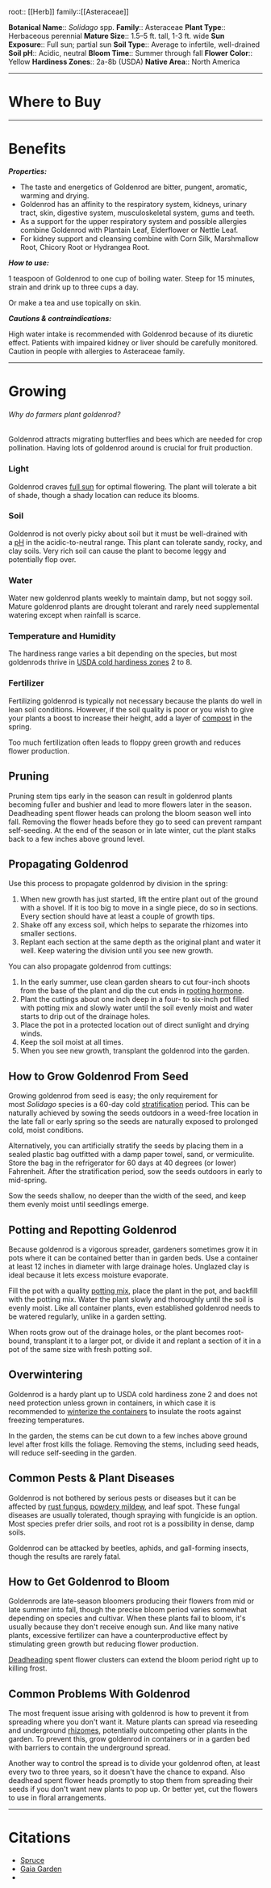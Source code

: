 root:: [[Herb]]
family::[[Asteraceae]]

**Botanical Name**:: _Solidago_ spp.
**Family**:: Asteraceae
**Plant Type**:: Herbaceous perennial
**Mature Size**:: 1.5–5 ft. tall, 1-3 ft. wide
**Sun Exposure**:: Full sun; partial sun
**Soil Type**:: Average to infertile, well-drained
**Soil pH**:: Acidic, neutral
**Bloom Time**:: Summer through fall
**Flower Color**:: Yellow
**Hardiness Zones**:: 2a-8b (USDA)
**Native Area**:: North America



---


# Where to Buy



---

# Benefits


_**Properties:**_

- The taste and energetics of Goldenrod are bitter, pungent, aromatic, warming and drying. 
- Goldenrod has an affinity to the respiratory system, kidneys, urinary tract, skin, digestive system, musculoskeletal system, gums and teeth. 
- As a support for the upper respiratory system and possible allergies combine Goldenrod with Plantain Leaf, Elderflower or Nettle Leaf. 
- For kidney support and cleansing combine with Corn Silk, Marshmallow Root, Chicory Root or Hydrangea Root.

**_How to use:_**

1 teaspoon of Goldenrod to one cup of boiling water. Steep for 15 minutes, strain and drink up to three cups a day.

Or make a tea and use topically on skin.

**_Cautions & contraindications:_**

High water intake is recommended with Goldenrod because of its diuretic effect. Patients with impaired kidney or liver should be carefully monitored. Caution in people with allergies to Asteraceae family.


---

# Growing

###### Why do farmers plant goldenrod?
Goldenrod attracts migrating butterflies and bees which are needed for crop pollination. Having lots of goldenrod around is crucial for fruit production.

### Light

Goldenrod craves [full sun](https://www.thespruce.com/what-is-full-sun-partial-shade-1402372) for optimal flowering. The plant will tolerate a bit of shade, though a shady location can reduce its blooms.

### Soil

Goldenrod is not overly picky about soil but it must be well-drained with a [pH](https://www.thespruce.com/importance-or-proper-soil-ph-2131096) in the acidic-to-neutral range. This plant can tolerate sandy, rocky, and clay soils. Very rich soil can cause the plant to become leggy and potentially flop over.

### Water

Water new goldenrod plants weekly to maintain damp, but not soggy soil. Mature goldenrod plants are drought tolerant and rarely need supplemental watering except when rainfall is scarce.

### Temperature and Humidity

The hardiness range varies a bit depending on the species, but most goldenrods thrive in [USDA cold hardiness zones](https://www.thespruce.com/find-your-usda-zone-3269819) 2 to 8.

### Fertilizer

Fertilizing goldenrod is typically not necessary because the plants do well in lean soil conditions. However, if the soil quality is poor or you wish to give your plants a boost to increase their height, add a layer of [compost](https://www.thespruce.com/compost-black-gold-for-your-garden-soil-1403130) in the spring.

Too much fertilization often leads to floppy green growth and reduces flower production.

## Pruning

Pruning stem tips early in the season can result in goldenrod plants becoming fuller and bushier and lead to more flowers later in the season. Deadheading spent flower heads can prolong the bloom season well into fall. Removing the flower heads before they go to seed can prevent rampant self-seeding. At the end of the season or in late winter, cut the plant stalks back to a few inches above ground level.

## Propagating Goldenrod

Use this process to propagate goldenrod by division in the spring:

1.  When new growth has just started, lift the entire plant out of the ground with a shovel. If it is too big to move in a single piece, do so in sections. Every section should have at least a couple of growth tips. 
2.  Shake off any excess soil, which helps to separate the rhizomes into smaller sections.
3.  Replant each section at the same depth as the original plant and water it well. Keep watering the division until you see new growth.  
    

You can also propagate goldenrod from cuttings:

1.  In the early summer, use clean garden shears to cut four-inch shoots from the base of the plant and dip the cut ends in [rooting hormone](https://www.thespruce.com/how-to-use-rooting-hormone-1902934). 
2.  Plant the cuttings about one inch deep in a four- to six-inch pot filled with potting mix and slowly water until the soil evenly moist and water starts to drip out of the drainage holes.
3.  Place the pot in a protected location out of direct sunlight and drying winds.
4.  Keep the soil moist at all times.
5.  When you see new growth, transplant the goldenrod into the garden.

## How to Grow Goldenrod From Seed

Growing goldenrod from seed is easy; the only requirement for most _Solidago_ species is a 60-day cold [stratification](https://www.thespruce.com/stratification-seeds-into-thinking-its-winter-1403100) period. This can be naturally achieved by sowing the seeds outdoors in a weed-free location in the late fall or early spring so the seeds are naturally exposed to prolonged cold, moist conditions.

Alternatively, you can artificially stratify the seeds by placing them in a sealed plastic bag outfitted with a damp paper towel, sand, or vermiculite. Store the bag in the refrigerator for 60 days at 40 degrees (or lower) Fahrenheit. After the stratification period, sow the seeds outdoors in early to mid-spring.

Sow the seeds shallow, no deeper than the width of the seed, and keep them evenly moist until seedlings emerge.

## Potting and Repotting Goldenrod

Because goldenrod is a vigorous spreader, gardeners sometimes grow it in pots where it can be contained better than in garden beds. Use a container at least 12 inches in diameter with large drainage holes. Unglazed clay is ideal because it lets excess moisture evaporate.

Fill the pot with a quality [potting mix](https://www.thespruce.com/potting-soil-indoor-plants-container-plants-1902802), place the plant in the pot, and backfill with the potting mix. Water the plant slowly and thoroughly until the soil is evenly moist. Like all container plants, even established goldenrod needs to be watered regularly, unlike in a garden setting.

When roots grow out of the drainage holes, or the plant becomes root-bound, transplant it to a larger pot, or divide it and replant a section of it in a pot of the same size with fresh potting soil.

## Overwintering

Goldenrod is a hardy plant up to USDA cold hardiness zone 2 and does not need protection unless grown in containers, in which case it is recommended to [winterize the containers](https://www.thespruce.com/how-to-overwinter-container-plants-1402050) to insulate the roots against freezing temperatures.

In the garden, the stems can be cut down to a few inches above ground level after frost kills the foliage. Removing the stems, including seed heads, will reduce self-seeding in the garden.

## Common Pests & Plant Diseases

Goldenrod is not bothered by serious pests or diseases but it can be affected by [rust fungus](https://www.thespruce.com/prevent-rust-fungus-1316106), [powdery mildew](https://www.thespruce.com/powdery-mildew-1402500), and leaf spot. These fungal diseases are usually tolerated, though spraying with fungicide is an option. Most species prefer drier soils, and root rot is a possibility in dense, damp soils.

Goldenrod can be attacked by beetles, aphids, and gall-forming insects, though the results are rarely fatal.

## How to Get Goldenrod to Bloom

Goldenrods are late-season bloomers producing their flowers from mid or late summer into fall, though the precise bloom period varies somewhat depending on species and cultivar. When these plants fail to bloom, it's usually because they don't receive enough sun. And like many native plants, excessive fertilizer can have a counterproductive effect by stimulating green growth but reducing flower production.

[Deadheading](https://www.thespruce.com/why-you-should-be-deadheading-plants-2132406) spent flower clusters can extend the bloom period right up to killing frost.

## Common Problems With Goldenrod

The most frequent issue arising with goldenrod is how to prevent it from spreading where you don't want it. Mature plants can spread via reseeding and underground [rhizomes](https://www.thespruce.com/rhizomes-definition-examples-2131103), potentially outcompeting other plants in the garden. To prevent this, grow goldenrod in containers or in a garden bed with barriers to contain the underground spread.

Another way to control the spread is to divide your goldenrod often, at least every two to three years, so it doesn't have the chance to expand. Also deadhead spent flower heads promptly to stop them from spreading their seeds if you don't want new plants to pop up. Or better yet, cut the flowers to use in floral arrangements.


---

# Citations
- [Spruce](https://www.thespruce.com/goldenrod-wildflowers-2132951)
- [Gaia Garden](https://www.gaiagarden.com/product/golden-rod-herb-wildcrafted-dried-herb-bulk-solidago-virgaurea/)
- 